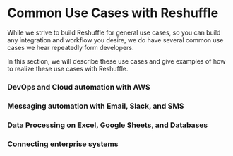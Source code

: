 # Common Use Cases with Reshuffle
While we strive to build Reshuffle for general use cases, so you can build any integration and workflow you desire,
we do have several common use cases we hear repeatedly form developers. 

In this section, we will describe these use cases and give examples of how to realize these use cases with Reshuffle.

### DevOps and Cloud automation with AWS

### Messaging automation with Email, Slack, and SMS

### Data Processing on Excel, Google Sheets, and Databases

### Connecting enterprise systems

